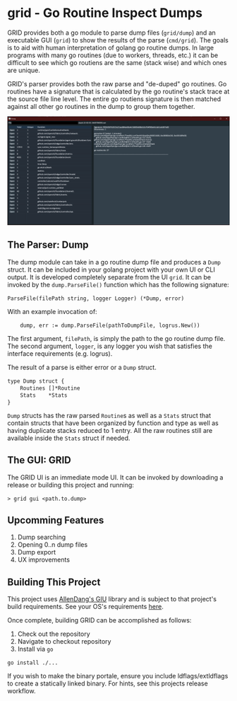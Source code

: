 # grid - Go Routine Inspect Dumps


GRID provides both a go module to parse dump files (`grid/dump`) and an executable GUI (`grid`) to show the results of the parse (`cmd/grid`). 
The goals is to aid with human interpretation of golang go routine dumps. In large programs with many go routines (due to workers, threads, etc.)
it can be difficult to see which go routiens are the same (stack wise) and which ones are unique.

GRID's parser provides both the raw parse and "de-duped" go routines. Go routines have a signature that is calculated by the go routine's stack
trace at the source file line level. The entire go routiens signature is then matched against all other go routines in the dump to group them
together.

![GRID Screenshot](images/screenshot.png)

## The Parser: Dump

The dump module can take in a go routine dump file and produces a `Dump` struct. It can be included in your golang project with your 
own UI or CLI output. It is developed completely separate from the UI `grid`. It can be invoked by the `dump.ParseFile()` function which has the 
following signature:

```
ParseFile(filePath string, logger Logger) (*Dump, error)
```

With an example invocation of:

```
    dump, err := dump.ParseFile(pathToDumpFile, logrus.New())
```

The first argument, `filePath`, is simply the path to the go routine dump file. The second argument, `logger`, is
any logger you wish that satisfies the interface requirements (e.g. logrus).

The result of a parse is either error or a `Dump` struct.

```
type Dump struct {
	Routines []*Routine
	Stats    *Stats
}
```

`Dump` structs has the raw parsed `Routine`s as well as a `Stats` struct that contain structs that have been organized
by function and type as well as having duplicate stacks reduced to 1 entry. All the raw routines still are available
inside the `Stats` struct if needed.


## The GUI: GRID

The GRID UI is an immediate mode UI. It can be invoked by downloading a release or building this project and running:

```
> grid gui <path.to.dump>
```


## Upcomming Features

1) Dump searching
2) Opening 0..n dump files
3) Dump export
4) UX improvements

## Building This Project

This project uses [AllenDang's GIU](https://github.com/AllenDang/giu) library and is subject to that project's build
requirements. See your OS's requirements [here](https://github.com/AllenDang/giu#install).

Once complete, building GRID can be accomplished as follows:

1) Check out the repository
2) Navigate to checkout repository
3) Install via `go`
```
go install ./...
```

If you wish to make the binary portale, ensure you include ldflags/extldflags to create a statically linked binary. For hints, see this projects release workflow.
